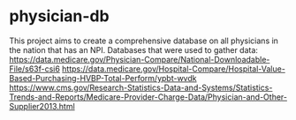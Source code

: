 # physician-db
This project aims to create a comprehensive database on all physicians in the nation that has an NPI. 
Databases that were used to gather data:
https://data.medicare.gov/Physician-Compare/National-Downloadable-File/s63f-csi6
https://data.medicare.gov/Hospital-Compare/Hospital-Value-Based-Purchasing-HVBP-Total-Perform/ypbt-wvdk
https://www.cms.gov/Research-Statistics-Data-and-Systems/Statistics-Trends-and-Reports/Medicare-Provider-Charge-Data/Physician-and-Other-Supplier2013.html
